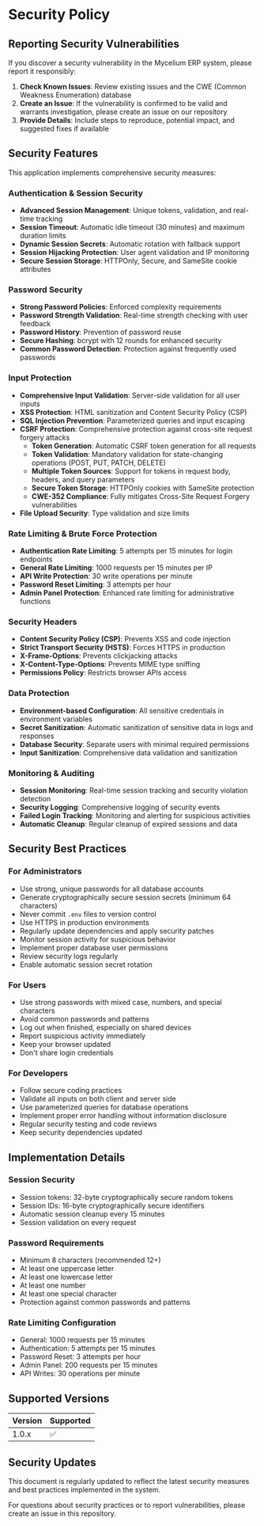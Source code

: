 # Security Policy

## Reporting Security Vulnerabilities

If you discover a security vulnerability in the Mycelium ERP system, please report it responsibly:

1. **Check Known Issues**: Review existing issues and the CWE (Common Weakness Enumeration) database
2. **Create an Issue**: If the vulnerability is confirmed to be valid and warrants investigation, please create an issue on our repository
3. **Provide Details**: Include steps to reproduce, potential impact, and suggested fixes if available

## Security Features

This application implements comprehensive security measures:

### Authentication & Session Security
- **Advanced Session Management**: Unique tokens, validation, and real-time tracking
- **Session Timeout**: Automatic idle timeout (30 minutes) and maximum duration limits
- **Dynamic Session Secrets**: Automatic rotation with fallback support
- **Session Hijacking Protection**: User agent validation and IP monitoring
- **Secure Session Storage**: HTTPOnly, Secure, and SameSite cookie attributes

### Password Security
- **Strong Password Policies**: Enforced complexity requirements
- **Password Strength Validation**: Real-time strength checking with user feedback
- **Password History**: Prevention of password reuse
- **Secure Hashing**: bcrypt with 12 rounds for enhanced security
- **Common Password Detection**: Protection against frequently used passwords

### Input Protection
- **Comprehensive Input Validation**: Server-side validation for all user inputs
- **XSS Protection**: HTML sanitization and Content Security Policy (CSP)
- **SQL Injection Prevention**: Parameterized queries and input escaping
- **CSRF Protection**: Comprehensive protection against cross-site request forgery attacks
  - **Token Generation**: Automatic CSRF token generation for all requests
  - **Token Validation**: Mandatory validation for state-changing operations (POST, PUT, PATCH, DELETE)
  - **Multiple Token Sources**: Support for tokens in request body, headers, and query parameters
  - **Secure Token Storage**: HTTPOnly cookies with SameSite protection
  - **CWE-352 Compliance**: Fully mitigates Cross-Site Request Forgery vulnerabilities
- **File Upload Security**: Type validation and size limits

### Rate Limiting & Brute Force Protection
- **Authentication Rate Limiting**: 5 attempts per 15 minutes for login endpoints
- **General Rate Limiting**: 1000 requests per 15 minutes per IP
- **API Write Protection**: 30 write operations per minute
- **Password Reset Limiting**: 3 attempts per hour
- **Admin Panel Protection**: Enhanced rate limiting for administrative functions

### Security Headers
- **Content Security Policy (CSP)**: Prevents XSS and code injection
- **Strict Transport Security (HSTS)**: Forces HTTPS in production
- **X-Frame-Options**: Prevents clickjacking attacks
- **X-Content-Type-Options**: Prevents MIME type sniffing
- **Permissions Policy**: Restricts browser APIs access

### Data Protection
- **Environment-based Configuration**: All sensitive credentials in environment variables
- **Secret Sanitization**: Automatic sanitization of sensitive data in logs and responses
- **Database Security**: Separate users with minimal required permissions
- **Input Sanitization**: Comprehensive data validation and sanitization

### Monitoring & Auditing
- **Session Monitoring**: Real-time session tracking and security violation detection
- **Security Logging**: Comprehensive logging of security events
- **Failed Login Tracking**: Monitoring and alerting for suspicious activities
- **Automatic Cleanup**: Regular cleanup of expired sessions and data

## Security Best Practices

### For Administrators
- Use strong, unique passwords for all database accounts
- Generate cryptographically secure session secrets (minimum 64 characters)
- Never commit `.env` files to version control
- Use HTTPS in production environments
- Regularly update dependencies and apply security patches
- Monitor session activity for suspicious behavior
- Implement proper database user permissions
- Review security logs regularly
- Enable automatic session secret rotation

### For Users
- Use strong passwords with mixed case, numbers, and special characters
- Avoid common passwords and patterns
- Log out when finished, especially on shared devices
- Report suspicious activity immediately
- Keep your browser updated
- Don't share login credentials

### For Developers
- Follow secure coding practices
- Validate all inputs on both client and server side
- Use parameterized queries for database operations
- Implement proper error handling without information disclosure
- Regular security testing and code reviews
- Keep security dependencies updated

## Implementation Details

### Session Security
- Session tokens: 32-byte cryptographically secure random tokens
- Session IDs: 16-byte cryptographically secure identifiers
- Automatic session cleanup every 15 minutes
- Session validation on every request

### Password Requirements
- Minimum 8 characters (recommended 12+)
- At least one uppercase letter
- At least one lowercase letter
- At least one number
- At least one special character
- Protection against common passwords and patterns

### Rate Limiting Configuration
- General: 1000 requests per 15 minutes
- Authentication: 5 attempts per 15 minutes
- Password Reset: 3 attempts per hour
- Admin Panel: 200 requests per 15 minutes
- API Writes: 30 operations per minute

## Supported Versions

| Version | Supported          |
| ------- | ------------------ |
| 1.0.x   | :white_check_mark: |

## Security Updates

This document is regularly updated to reflect the latest security measures and best practices implemented in the system.

For questions about security practices or to report vulnerabilities, please create an issue in this repository.
